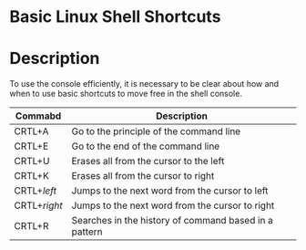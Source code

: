 # Basic Linux Shell Shortcuts

# Description
To use the console efficiently, it is necessary to be clear about how and when to use basic shortcuts to move free in the shell console.

| Commabd      | Description                                           |
| ------------ | ----------------------------------------------------- |
| CRTL+A       | Go to the principle of the command line               |
| CRTL+E       | Go to the end of the command line                     |
| CRTL+U       | Erases all from the cursor to the left                |
| CRTL+K       | Erases all from the cursor to right                   |
| CRTL+*left*  | Jumps to the next word from the cursor to left        |
| CRTL+*right* | Jumps to the next word from the cursor to right       |
| CRTL+R       | Searches in the history of command based in a pattern |


